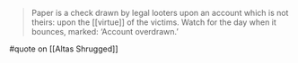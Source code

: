 > Paper is a check drawn by legal looters upon an account which is not theirs: upon the [[virtue]] of the victims. Watch for the day when it bounces, marked: ‘Account overdrawn.’

#quote on [[Altas Shrugged]]
